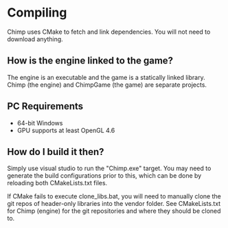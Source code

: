 # Compiling

Chimp uses CMake to fetch and link dependencies. You will not need to download anything.

## How is the engine linked to the game?

The engine is an executable and the game is a statically linked library.
Chimp (the engine) and ChimpGame (the game) are separate projects.

## PC Requirements

- 64-bit Windows
- GPU supports at least OpenGL 4.6

## How do I build it then?

Simply use visual studio to run the "Chimp.exe" target.
You may need to generate the build configurations prior to this, which can be done by reloading both CMakeLists.txt files.

If CMake fails to execute clone_libs.bat, you will need to manually clone the git repos of header-only libraries into the vendor folder.
See CMakeLists.txt for Chimp (engine) for the git repositories and where they should be cloned to.